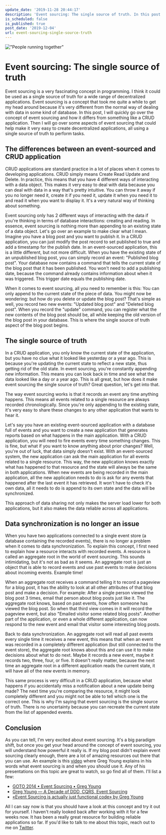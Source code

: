 ```yaml
---
update_date: '2019-11-28 20:44:17'
description: 'Event sourcing: The single source of truth. In this post I''ll explain my reasoning for calling event sourcing the single source of truth. Spoiler alert: It is a very beneficial practice for decentralized applications.'
is_scheduled: false
is_published: true
post_date: '2019-12-04'
url: event-sourcing-single-source-truth
---
```

!["People running together"](/images/articles/people-running-together.jpeg)
# Event sourcing: The single source of truth
Event sourcing is a very fascinating concept in programming. I think it could be used as a single source of truth for a wide range of decentralized applications. Event sourcing is a concept that took me quite a while to get my head around because it's very different from the normal way of dealing with data in some kind of database. In this post, I will quickly go over the concept of event sourcing and how it differs from something like a CRUD application. Then I will go over some aspects of event sourcing that could help make it very easy to create decentralized applications, all using a single source of truth to perform tasks.

## The differences between an event-sourced and CRUD application
CRUD applications are standard practice in a lot of places when it comes to developing applications. CRUD simply means Create Read Update and Delete. In practice, this means that you have 4 different ways of interacting with a data object. This makes it very easy to deal with data because you can deal with data in a way that's pretty intuitive. You can throw it away if you no longer need it, create it if you need it, update it when you need it to and read it when you want to display it. It's a very natural way of thinking about something. 

Event sourcing only has 2 different ways of interacting with the data if you're thinking in terms of database interactions: creating and reading. In essence, event sourcing is nothing more than appending to an existing state of a data object. Let's go over an example to make clear what I mean. Imagine you have a blog post and you want to publish it. In a CRUD application, you can just modify the post record to set published to true and add a timestamp for the publish date. In an event-sourced application, this is a little different, but not more difficult. When you have the existing state of an unpublished blog post, you can simply record an event: "Published blog post". Your database now contains a command that tells the current state of the blog post that it has been published. You won't need to add a publishing date, because the command already contains information about when it was triggered. This trigger date equals the publishing date. 

When it comes to event sourcing, all you need to remember is this: You can only append to the current state of the piece of data. You might now be wondering: but how do you delete or update the blog post? That's simple as well, you record two new events: "Updated blog post" and "Deleted blog post". When you record the "update" command, you can register what the new contents of the blog post should be, all while keeping the old version of the blog post in your database. This is where the single source of truth aspect of the blog post begins.

## The single source of truth
In a CRUD application, you only know the current state of the application, but you have no clue what it looked like yesterday or a year ago. This is because you're updating the current state to reflect a new state, thus getting rid of the old state. In event sourcing, you're constantly appending new information. This means you can look back in time and see what the data looked like a day or a year ago. This is all great, but how does it make event sourcing the single source of truth? Great question, let's get into that.

The way event sourcing works is that it records an event any time anything happens. This means all events related to a single resource are always recorded chronologically. Since you're only appending to the existing state, it's very easy to share these changes to any other application that wants to hear it. 

Let's say you have an existing event-sourced application with a database full of events and you want to create a new application that generates reports based on what happens in the main application. With a CRUD application, you will need to fire events every time something changes. This is fine, but what if you want to know anything about prior changes? Well, you're out of luck, that data simply doesn't exist. With an event-sourced system, the new application can ask the main application for all events related to a single resource. This way, the new application knows exactly what has happened to that resource and the state will always be the same in both applications. When new events are being recorded in the main application, all the new application needs to do is ask for any events that happened after the last event it has retrieved. It won't have to check it's own data, all it needs to do is append to its own state and the data will be synchronized. 

This approach of data sharing not only makes the server load lower for both applications, but it also makes the data reliable across all applications. 

## Data synchronization is no longer an issue
When you have two applications connected to a single event store (a database containing the recorded events), there is no longer a problem when it comes to data synchronization. To explain this concept, I first need to explain how a resource interacts with recorded events. A resource is called an aggregate root in the world of event sourcing. This sounds intimidating, but it's not as bad as it seems. An aggregate root is just an object that is able to record events and use past events to make decisions about incoming events. Example time! 

When an aggregate root receives a command telling it to record a pageview for a blog post, it has the ability to look at all other attributes of that blog post and make a decision. For example: After a single person viewed the blog post 3 times, email that person about blog posts just like it. The aggregate root knows, based on past events, how often someone has viewed the blog post. So when that third view comes in it will record the pageview event, but also "Emailed visitor some related blog posts". Another part of the application, or even a whole different application, can now respond to the new event and email that visitor some interesting blog posts. 

Back to data synchronization. An aggregate root will read all past events every single time it receives a new event, this means that when an event was recorded in a completely different application (but still connected to the event store), the aggregate root knows about this and can use it to make decisions about what to do next. Maybe it records a new event, maybe it records two, three, four, or five. It doesn't really matter, because the next time an aggregate root in a different application reads the current state, it will have all of the new events in memory. 

This same process is very difficult in a CRUD application, because what happens if you accidentally miss a notification about a new update being made? The next time you're comparing the resource, it might look completely different and you might not be able to tell which one is the correct one. This is why I'm saying that event sourcing is the single source of truth. There is no uncertainty because you can recreate the current state from the list of appended events.

## Conclusion
As you can tell, I'm very excited about event sourcing. It's a big paradigm shift, but once you get your head around the concept of event sourcing, you will understand how powerful it really is. If my blog post didn't explain event sourcing clearly enough, there are a lot of amazing resources out there that you can use. An example is this [video](https://www.youtube.com/watch?v=rUDN40rdly8) where Greg Young explains in his words what event sourcing is and when you should use it. Any of his presentations on this topic are great to watch, so go find all of them. I'll list a few:

- [GOTO 2014 • Event Sourcing • Greg Young](https://www.youtube.com/watch?v=8JKjvY4etTY)
- [Greg Young — A Decade of DDD, CQRS, Event Sourcing](https://www.youtube.com/watch?v=LDW0QWie21s)
- [«Event Sourcing is actually just functional code» by Greg Young](https://www.youtube.com/watch?v=kZL41SMXWdM)

All I can say now is that you should have a look at this concept and try it out for yourself. I haven't really looked back after working with it for a few weeks now. It has been a really great resource for building reliable applications so far. If you'd like to talk to me about this topic, reach out to me on [Twitter](https://twitter.com/RJElsinga).